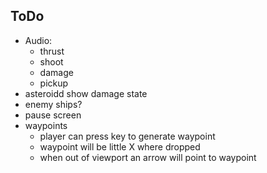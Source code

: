 ## ToDo

 - Audio:
   - thrust
   - shoot
   - damage
   - pickup
 - asteroidd show damage state
 - enemy ships?
 - pause screen
 - waypoints 
   - player can press key to generate waypoint
   - waypoint will be little X where dropped
   - when out of viewport an arrow will point to waypoint 
